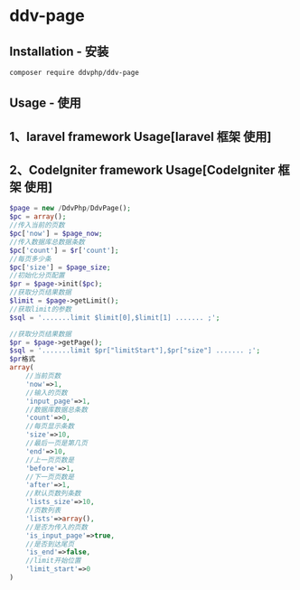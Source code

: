 ddv-page 
===================

Installation - 安装
------------

```bash
composer require ddvphp/ddv-page
```

Usage - 使用
-----

## 1、laravel framework Usage[laravel 框架 使用]


## 2、CodeIgniter framework Usage[CodeIgniter 框架 使用]


```php
$page = new /DdvPhp/DdvPage();
$pc = array();
//传入当前的页数
$pc['now'] = $page_now;
//传入数据库总数据条数
$pc['count'] = $r['count'];
//每页多少条
$pc['size'] = $page_size;
//初始化分页配置
$pr = $page->init($pc);
//获取分页结果数据
$limit = $page->getLimit();
//获取limit的参数
$sql = '.......limit $limit[0],$limit[1] ....... ;';

//获取分页结果数据
$pr = $page->getPage();
$sql = '.......limit $pr["limitStart"],$pr["size"] ....... ;';
$pr格式
array(
	//当前页数
	'now'=>1,
	//输入的页数
	'input_page'=>1,
	//数据库数据总条数
	'count'=>0,
	//每页显示条数
	'size'=>10,
	//最后一页是第几页
	'end'=>10,
	//上一页页数是
	'before'=>1,
	//下一页页数是
	'after'=>1,
	//默认页数列条数
	'lists_size'=>10,
	//页数列表
	'lists'=>array(),
	//是否为传入的页数
	'is_input_page'=>true,
	//是否到达尾页
	'is_end'=>false,
	//limit开始位置
	'limit_start'=>0
)
```